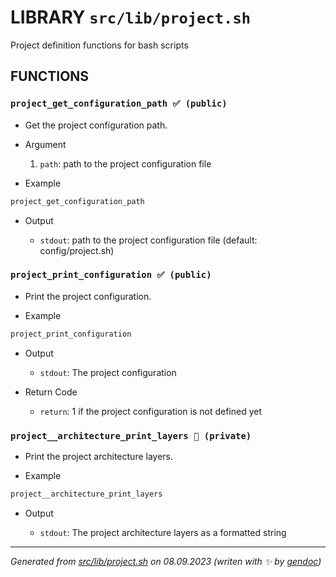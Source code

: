 # LIBRARY `src/lib/project.sh`

Project definition functions for bash scripts

## FUNCTIONS

### `project_get_configuration_path ✅ (public)`

* Get the project configuration path.

* Argument

  1. `path`: path to the project configuration file

* Example

```bash
project_get_configuration_path
```

* Output

  * `stdout`: path to the project configuration file (default: config/project.sh)

### `project_print_configuration ✅ (public)`

* Print the project configuration.

* Example

```bash
project_print_configuration
```

* Output

  * `stdout`: The project configuration

* Return Code

  * `return`: 1 if the project configuration is not defined yet

### `project__architecture_print_layers 🚫 (private)`

* Print the project architecture layers.

* Example

```bash
project__architecture_print_layers
```

* Output

  * `stdout`: The project architecture layers as a formatted string

---------------------------------------
*Generated from [src/lib/project.sh](../../../src/lib/project.sh) on 08.09.2023         (writen with ✨ by [gendoc](../../../src/lib/ext/gendoc.sh))*
